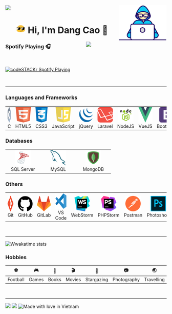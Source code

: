 <p>
  <img src="https://count.getloli.com/get/@:dangcao410">
  <img src="img/developer.gif" align="right" width="150">
</p>

<h1 align="center"><img src="img/blob-sunglasses.gif" width="30"/> Hi, I'm Dang Cao 👋</h1>

<img align="right" width="50%" src="https://github-readme-stats.vercel.app/api?username=dangcao410&show_icons=true">

### Spotify Playing 🎧
<br>

[<img src="https://now-playing-codestackr.vercel.app/api/spotify-playing" alt="codeSTACKr Spotify Playing" width="350" />](https://open.spotify.com/user/swyqyimdc12jajde4vpwd2x1b)

<br>

---

<h3>Languages and Frameworks</h3>
<table>
  <tr>
    <td align="center" width="96">
        <img src="img/c-language-logo.png" width="48" height="48" alt="C" />
        <br>C
    </td>
    <td align="center" width="96">
        <img src="img/html-final.png" width="48" height="48" alt="HTML5" />
        <br>HTML5
    </td>
    <td align="center" width="96">
      <img src="img/css-final.png" width="48" height="48" alt="CSS3" />
      <br>CSS3
    </td>
    <td align="center" width="96">
      <img src="img/javascript-final.png" width="48" height="48" alt="JavaScript" />
      <br>JavaScript
    </td>
    <td align="center" width="96">
      <img src="img/jquery.png" width="48" height="48" alt="jQuery" />
      <br>jQuery
    </td>
    <td align="center" width="96">
      <img src="img/laravel.svg" width="48" height="48" alt="Laravel" />
      <br>Laravel
    </td>
    <td align="center" width="96">
      <img src="img/nodejs.png" width="48" height="48" alt="NodeJS" />
      <br>NodeJS
    </td>
    <td align="center" width="96">
      <img src="img/vuejs.svg" width="48" height="48" alt="VueJS" />
      <br>VueJS
    </td>
    <td align="center" width="96">
      <img src="img/bootstrap.svg" width="48" height="48" alt="Bootstrap" />
      <br>Bootstrap
    </td>
  </tr>
</table>

<h3>Databases</h3>
<table>
  <tr>
    <td align="center" width="96">
        <img src="img/sql-server.png" width="48" height="48" alt="SQL Server" />
        <br>SQL Server
    </td>
    <td align="center" width="96">
        <img src="img/mySql.png" width="48" height="48" alt="MySQL" />
        <br>MySQL
    </td>
    <td align="center" width="96">
      <img src="img/mongodb.svg" width="48" height="48" alt="MongoDB" />
      <br>MongoDB
    </td>
  </tr>
</table>

<h3>Others</h3>
<table>
  <tr>
    <td align="center" width="96">
        <img src="img/git.png" width="48" height="48" alt="Git" />
        <br>Git
    </td>
    <td align="center" width="96">
        <img src="img/github.png" width="48" height="48" alt="GitHub" />
        <br>GitHub
    </td>
    <td align="center" width="96">
      <img src="img/gitlab.png" width="48" height="48" alt="GitLab" />
      <br>GitLab
    </td>
    <td align="center" width="96">
      <img src="img/visual-studio-code.svg" width="48" height="48" alt="Visual Studio Code" />
      <br>VS Code
    </td>
    <td align="center" width="96">
      <img src="img/webstorm-logo.png" width="48" height="48" alt="WebStorm" />
      <br>WebStorm
    </td>
    <td align="center" width="96">
      <img src="img/phpstorm-logo.png" width="48" height="48" alt="PHPStorm" />
      <br>PHPStorm
    </td>
    <td align="center" width="96">
      <img src="img/postman.svg" width="48" height="48" alt="Postman" />
      <br>Postman
    </td>
    <td align="center" width="96">
      <img src="img/photoshop.png" width="48" height="48" alt="Photoshop" />
      <br>Photoshop
    </td>
  </tr>
</table>
<br>

---

![Wwakatime stats](https://github-readme-stats-taupe-two.vercel.app/api/wakatime?username=dangcao410&hide_title=true&hide_border=true)

<h3>Hobbies</h3>

| :soccer: | :video_game: | :book: | :clapper: | :telescope: | :camera: | :earth_asia: |
| --- | --- | --- | --- | --- | --- | --- |
| Football | Games  | Books | Movies | Stargazing | Photography | Travelling |

<br>

---
![](https://komarev.com/ghpvc/?username=dangcao410&color=blue)
![](https://img.shields.io/github/followers/dangcao410?color=green&logo=github)
![Made with love in Vietnam](https://madewithlove.now.sh/vn?heart=true)


<!--
**dangcao410/dangcao410** is a ✨ _special_ ✨ repository because its `README.md` (this file) appears on your GitHub profile.

Here are some ideas to get you started:

- 🔭 I’m currently working on ...
- 🌱 I’m currently learning ...
- 👯 I’m looking to collaborate on ...
- 🤔 I’m looking for help with ...
- 💬 Ask me about ...
- 📫 How to reach me: ...
- 😄 Pronouns: ...
- ⚡ Fun fact: ...
-->
